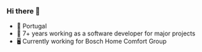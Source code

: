 ### Hi there 👋

- 📍 Portugal
- :rocket: 7+ years working as a software developer for major projects
- 🖥️ Currently working for Bosch Home Comfort Group




